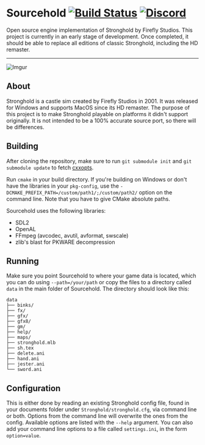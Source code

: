 # Sourcehold [![Build Status](https://travis-ci.com/skrax/Sourcehold.svg?branch=master)](https://travis-ci.com/skrax/Sourcehold) [![Discord](https://img.shields.io/discord/566293677329219595.svg?color=7389D8&label=%20&logo=discord&logoColor=ffffff)](https://discord.gg/dzdBuNy)

Open source engine implementation of Stronghold by Firefly Studios. This project is currently in an early stage of development. Once completed, it should be able to replace all editions of classic Stronghold, including the HD remaster.

---

![Imgur](https://i.imgur.com/rkk3kAt.png)

## About
Stronghold is a castle sim created by Firefly Studios in 2001. It was released for Windows and supports MacOS since
its HD remaster.
The purpose of this project is to make Stronghold playable on platforms it didn't support originally. It is not intended to be a 100% accurate source port, so there will be differences.

## Building
After cloning the repository, make sure to run `git submodule init` and `git submodule update` to fetch [cxxopts](https://github.com/jarro2783/cxxopts).

Run `cmake` in your build directory. If you're building on Windows or don't have the libraries in your `pkg-config`,
use the `-DCMAKE_PREFIX_PATH=/custom/path1/;/custom/path2/` option on the command line. Note that you have to give CMake absolute paths. 

Sourcehold uses the following libraries:
*   SDL2
*   OpenAL
*   FFmpeg (avcodec, avutil, avformat, swscale)
*   zlib's blast for PKWARE decompression

## Running
Make sure you point Sourcehold to where your game data is located, which you can do using `--path=/your/path` or copy
the files to a directory called `data` in the main folder of Sourcehold. The directory should look like this:

```
data
├── binks/
├── fx/
├── gfx/
├── gfx8/
├── gm/
├── help/
├── maps/
├── stronghold.mlb
├── sh.tex
├── delete.ani
├── hand.ani
├── jester.ani
└── sword.ani
```

## Configuration
This is either done by reading an existing Stronghold config file, found in your documents folder
under `Stronghold/stronghold.cfg`, via command line or both. Options from the command line will
overwrite the ones from the config. Available options are listed with the `--help` argument. You can also add your command line options to a file called `settings.ini`, in the form `option=value`.
